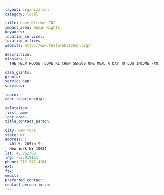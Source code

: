 ```yaml
---
layout: organization
category: local

title: Love Kitchen INC
impact_area: Human Rights
keywords: 
location_services: 
location_offices: 
website: http://www.thelovekitchen.org/

description: 
mission: |
  THE HELP HOUSE- LOVE KITCHEN SERVES ONE MEAL A DAY TO LOW INCOME FAMILIES, SINGLE PARENTS, THE ELDERY, AND THE HOMELESS

cash_grants: 
grants: 
service_opp: 
services: 

learn: 
cont_relationship: 

salutation: 
first_name: 
last_name: 
title_contact_person: 

city: New York
state: NY
address: |
  401 W. 205th St.     
  New York NY 10034
lat: 40.862708
lng: -73.918161
phone: 212-942-4204
ext: 
fax: 
email: 
preferred_contact: 
contact_person_intro: 
---
```

